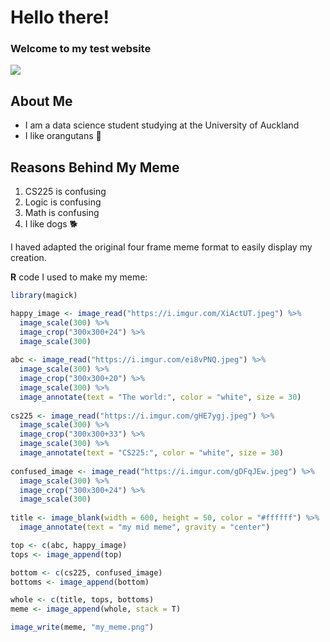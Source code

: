 # Hello there!

### Welcome to my test website
![](https://media2.giphy.com/media/LIzcoQmSd8xd1adCLy/200.gif)

## About Me
* I am a data science student studying at the University of Auckland
* I like orangutans 🦧 

## Reasons Behind My Meme
1. CS225 is confusing
2. Logic is confusing
3. Math is confusing
4. I like dogs 🐕 



I haved adapted the original four frame meme format to easily display my creation.

**R** code I used to make my meme:
```r
library(magick)

happy_image <- image_read("https://i.imgur.com/XiActUT.jpeg") %>%
  image_scale(300) %>%
  image_crop("300x300+24") %>%
  image_scale(300)
  
abc <- image_read("https://i.imgur.com/ei8vPNQ.jpeg") %>%
  image_scale(300) %>%
  image_crop("300x300+20") %>%
  image_scale(300) %>%
  image_annotate(text = "The world:", color = "white", size = 30)
  
cs225 <- image_read("https://i.imgur.com/gHE7ygj.jpeg") %>%
  image_scale(300) %>%
  image_crop("300x300+33") %>%
  image_scale(300) %>%
  image_annotate(text = "CS225:", color = "white", size = 30)
  
confused_image <- image_read("https://i.imgur.com/gDFqJEw.jpeg") %>%
  image_scale(300) %>%
  image_crop("300x300+24") %>%
  image_scale(300)
  
title <- image_blank(width = 600, height = 50, color = "#ffffff") %>%
  image_annotate(text = "my mid meme", gravity = "center")

top <- c(abc, happy_image)
tops <- image_append(top)

bottom <- c(cs225, confused_image)
bottoms <- image_append(bottom)

whole <- c(title, tops, bottoms)
meme <- image_append(whole, stack = T)

image_write(meme, "my_meme.png")
```
